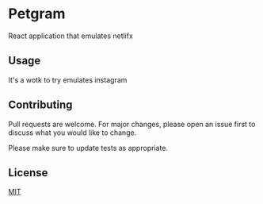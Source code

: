 # Petgram

React application that emulates netlifx

## Usage
It's a wotk to try emulates instagram

## Contributing
Pull requests are welcome. For major changes, please open an issue first to discuss what you would like to change.

Please make sure to update tests as appropriate.

## License
[MIT](https://choosealicense.com/licenses/mit/)

